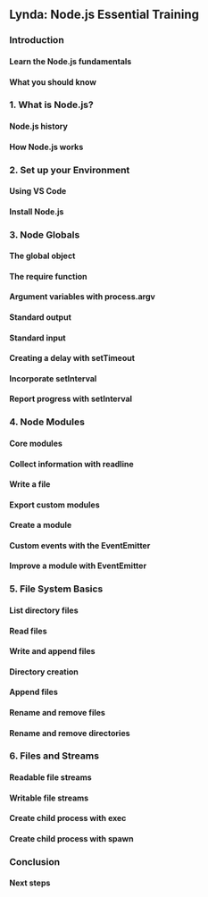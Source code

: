 
## Lynda: Node.js Essential Training

### Introduction

#### Learn the Node.js fundamentals

#### What you should know

### 1. What is Node.js?

#### Node.js history

#### How Node.js works

### 2. Set up your Environment

#### Using VS Code

#### Install Node.js

### 3. Node Globals

#### The global object

#### The require function

#### Argument variables with process.argv

#### Standard output

#### Standard input

#### Creating a delay with setTimeout

#### Incorporate setInterval

#### Report progress with setInterval

### 4. Node Modules

#### Core modules

#### Collect information with readline

#### Write a file

#### Export custom modules

#### Create a module

#### Custom events with the EventEmitter

#### Improve a module with EventEmitter

### 5. File System Basics

#### List directory files

#### Read files

#### Write and append files

#### Directory creation

#### Append files

#### Rename and remove files

#### Rename and remove directories

### 6. Files and Streams

#### Readable file streams

#### Writable file streams

#### Create child process with exec

#### Create child process with spawn

### Conclusion

#### Next steps